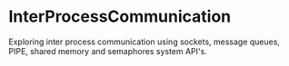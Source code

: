 # InterProcessCommunication
Exploring inter process communication using sockets, message queues, PIPE, shared memory and semaphores system API's.
